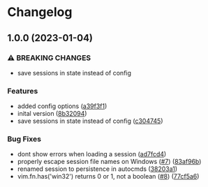 # Changelog

## 1.0.0 (2023-01-04)


### ⚠ BREAKING CHANGES

* save sessions in state instead of config

### Features

* added config options ([a39f3f1](https://github.com/folke/persistence.nvim/commit/a39f3f10c836709f9b6e009b20a1f028851c50e0))
* inital version ([8b32094](https://github.com/folke/persistence.nvim/commit/8b32094309ee986066c219d2b4d88a4045fbcb8c))
* save sessions in state instead of config ([c304745](https://github.com/folke/persistence.nvim/commit/c30474509666187181add6122e775f9978478c81))


### Bug Fixes

* dont show errors when loading a session ([ad7fcd4](https://github.com/folke/persistence.nvim/commit/ad7fcd4fed0cecb9ae3c6cbc4a61801ef4e2466d))
* properly escape session file names on Windows ([#7](https://github.com/folke/persistence.nvim/issues/7)) ([83af96b](https://github.com/folke/persistence.nvim/commit/83af96b1f205dddab066c96b029ceeee192b48d4))
* renamed session to persistence in autocmds ([38203a1](https://github.com/folke/persistence.nvim/commit/38203a17a97d49bfcc938f171ecfa44f52dda08e))
* vim.fn.has('win32') returns 0 or 1, not a boolean ([#8](https://github.com/folke/persistence.nvim/issues/8)) ([77cf5a6](https://github.com/folke/persistence.nvim/commit/77cf5a6ee162013b97237ff25450080401849f85))
